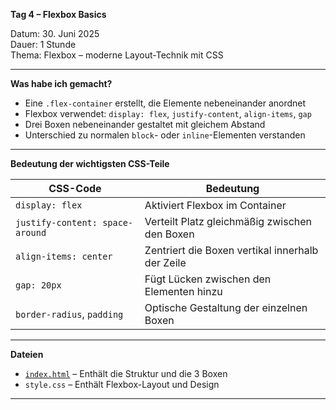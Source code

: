**Tag 4 – Flexbox Basics**

Datum: 30. Juni 2025  
Dauer: 1 Stunde  
Thema: Flexbox – moderne Layout-Technik mit CSS

---

**Was habe ich gemacht?**

- Eine `.flex-container` erstellt, die Elemente nebeneinander anordnet
- Flexbox verwendet: `display: flex`, `justify-content`, `align-items`, `gap`
- Drei Boxen nebeneinander gestaltet mit gleichem Abstand
- Unterschied zu normalen `block`- oder `inline`-Elementen verstanden

---

**Bedeutung der wichtigsten CSS-Teile**

| CSS-Code                      | Bedeutung                                                             |
|-------------------------------|------------------------------------------------------------------------|
| `display: flex`              | Aktiviert Flexbox im Container                                         |
| `justify-content: space-around` | Verteilt Platz gleichmäßig zwischen den Boxen                        |
| `align-items: center`        | Zentriert die Boxen vertikal innerhalb der Zeile                      |
| `gap: 20px`                  | Fügt Lücken zwischen den Elementen hinzu                              |
| `border-radius`, `padding`   | Optische Gestaltung der einzelnen Boxen                               |

---

**Dateien**

- [`index.html`](https://sugu4.github.io/100-days-of-code/Day04) – Enthält die Struktur und die 3 Boxen
- `style.css` – Enthält Flexbox-Layout und Design

---


